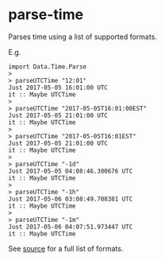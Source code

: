 # parse-time

Parses time using a list of supported formats.

E.g.

```
import Data.Time.Parse
>
> parseUTCTime "12:01"
Just 2017-05-05 16:01:00 UTC
it :: Maybe UTCTime
>
> parseUTCTime "2017-05-05T16:01:00EST"
Just 2017-05-05 21:01:00 UTC
it :: Maybe UTCTime
>
> parseUTCTime "2017-05-05T16:01EST"
Just 2017-05-05 21:01:00 UTC
it :: Maybe UTCTime
>
> parseUTCTime "-1d"
Just 2017-05-05 04:08:46.300676 UTC
it :: Maybe UTCTime
>
> parseUTCTime "-1h"
Just 2017-05-06 03:08:49.708381 UTC
it :: Maybe UTCTime
>
> parseUTCTime "-1m"
Just 2017-05-06 04:07:51.973447 UTC
it :: Maybe UTCTime
```

See [source](src/Data/Time/Parse.hs) for a full list of formats.
